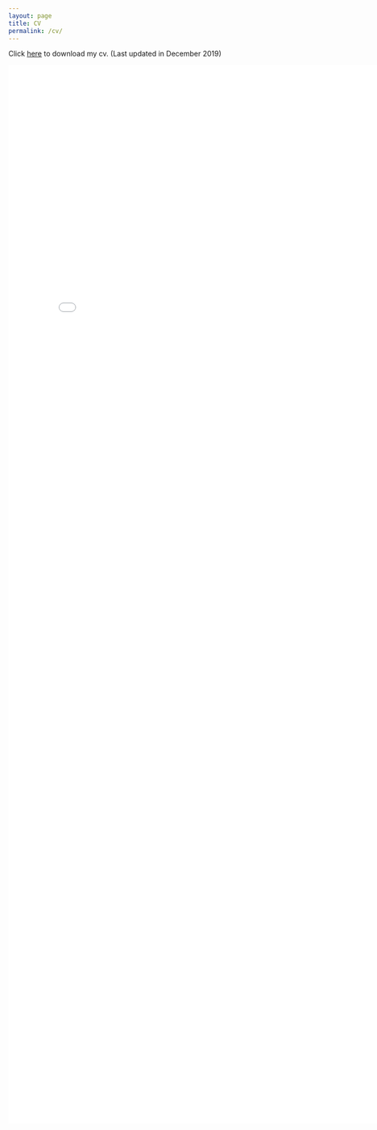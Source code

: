 ```yaml
---
layout: page
title: CV
permalink: /cv/
---
```


Click <a target="_blank" href="zou-cv.pdf">here</a> to download my cv. (Last updated in December 2019)

<embed src="zou-cv.pdf" width="800px" height="2100px" />
<!-- <ul>
	<li><a href="long_cv.pdf">CV</a> (4 pages)</li>
	<li><a href="two_page.pdf">Long resume</a> (2 pages)</li>
	<li><a href="short_cv.pdf">Short resume</a> (1 page)</li>
</ul> -->
